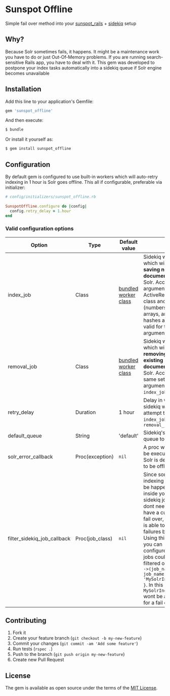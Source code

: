 # Sunspot Offline
Simple fail over method into your [sunspot_rails](https://github.com/sunspot/sunspot) + [sidekiq](https://github.com/mperham/sidekiq) setup

## Why?

Because Solr sometimes fails, it happens. It might be a maintenance work you have to do or just Out-Of-Memory problems.
If you are running search-sensitive Rails app, you have to deal with it.
This gem was developed to postpone your index tasks automatically into a sidekiq queue if Solr engine becomes unavailable

## Installation
Add this line to your application's Gemfile:

```ruby
gem 'sunspot_offline'
```

And then execute:
```bash
$ bundle
```

Or install it yourself as:
```bash
$ gem install sunspot_offline
```

## Configuration

By default gem is configured to use built-in workers which will auto-retry indexing in 1 hour is Solr goes offline.
This all if configurable, preferable via initializer:

```ruby
# config/initializers/sunspot_offline.rb
  
SunspotOffline.configure do |config|
  config.retry_delay = 1.hour
end
```

### Valid configuration options

|Option         | Type| Default value|                      |
|---------------|-----|--------------|----------------------|
| index_job | Class| [bundled worker class](lib/sunspot_offline/sidekiq/index_worker.rb) | Sidekiq worker which will retry **saving new documents** to Solr. Accepts 2 arguments: ActiveRecord class and id (numbers, arrays, and hashes are all valid for this argument) |
| removal_job | Class| [bundled worker class](lib/sunspot_offline/sidekiq/removal_worker.rb) | Sidekiq worker which will retry **removing existing documents** from Solr. Accepts same set of arguments as `index_job`.
| retry_delay | Duration | 1 hour | Delay in which sidekiq will attempt to run `index_job` or `removal_job` |
| default_queue | String | 'default' | Sidekiq's named queue to use |
| solr_error_callback | Proc(exception) | `nil` | A proc which will be executed if Solr is detected to be offline |
| filter_sidekiq_job_callback | Proc(job_class) | `nil` | Since some Solr indexing might be happening inside yours sidekiq jobs they dont need to have a custom fail over, sidekiq is able to retry failures by itself. Using this proc you can configure which jobs could be filtered out:<br>`->(job_name) { job_name == 'MySolrIndexJob' }`. In this sample `MySolrIndexJob` wont be applied for a fail over  |

## Contributing

1. Fork it
2. Create your feature branch (`git checkout -b my-new-feature`)
3. Commit your changes (`git commit -am 'Add some feature'`)
4. Run tests (`rspec .`)
5. Push to the branch (`git push origin my-new-feature`)
6. Create new Pull Request

## License
The gem is available as open source under the terms of the [MIT License](https://opensource.org/licenses/MIT).
